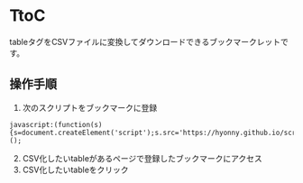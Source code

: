 # TtoC
tableタグをCSVファイルに変換してダウンロードできるブックマークレットです。

## 操作手順

1. 次のスクリプトをブックマークに登録
```
javascript:(function(s){s=document.createElement('script');s.src='https://hyonny.github.io/scripts/ttoc.js';document.body.appendChild(s)})();
```

2. CSV化したいtableがあるページで登録したブックマークにアクセス
3. CSV化したいtableをクリック
